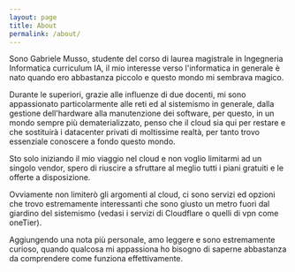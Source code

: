 ```yaml
---
layout: page
title: About
permalink: /about/
---
```


Sono Gabriele Musso, studente del corso di laurea magistrale in Ingegneria Informatica curriculum IA, il mio interesse verso l'informatica in generale è nato quando ero abbastanza piccolo e questo mondo mi sembrava magico.

Durante le superiori, grazie alle influenze di due docenti, mi sono appassionato particolarmente alle reti ed al sistemismo in generale, dalla gestione dell'hardware alla manutenzione dei software, per questo, in un mondo sempre più dematerializzato, penso che il cloud sia qui per restare e che sostituirà i datacenter privati di moltissime realtà, per tanto trovo essenziale conoscere a fondo questo mondo.

Sto solo iniziando il mio viaggio nel cloud e non voglio limitarmi ad un singolo vendor, spero di riuscire a sfruttare al meglio tutti i piani gratuiti e le offerte a disposizione.

Ovviamente non limiterò gli argomenti al cloud, ci sono servizi ed opzioni che trovo estremamente interessanti che sono giusto un metro fuori dal giardino del sistemismo (vedasi i servizi di Cloudflare o quelli di vpn come oneTier).

Aggiungendo una nota più personale, amo leggere e sono estremamente curioso, quando qualcosa mi appassiona ho bisogno di saperne abbastanza da comprendere come funziona effettivamente.